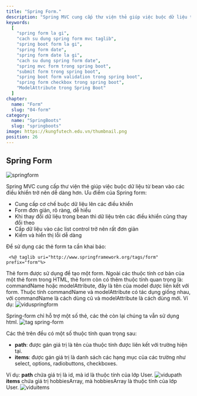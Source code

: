 ```yaml
---
title: "Spring Form."
description: "Spring MVC cung cấp thư viện thẻ giúp việc buộc dữ liệu từ bean vào các điều khiển trở nên dễ dàng hơn. Ưu điểm của Spring form.."
keywords:
  [
    "spring form la gi",
    "cach su dung spring form mvc taglib",
    "spring boot form la gi",
    "spring form date",
    "spring form date la gi",
    "cach su dung spring form date",
    "spring mvc form trong spring boot",
    "submit form trong spring boot",
    "spring boot form validation trong spring boot",
    "spring form checkbox trong spring boot",
    "ModelAttribute trong Spring Boot"
  ]
chapter:
  name: "Form"
  slug: "04-form"
category:
  name: "SpringBoots"
  slug: "springboots"
image: https://kungfutech.edu.vn/thumbnail.png
position: 26
---
```

## Spring Form

![springform](https://1.bp.blogspot.com/-OCMnQs3ddyU/XgGHSerSuXI/AAAAAAAAATQ/TjN5MUE3MRoIyhrQ0qQ_unaqbchik_QHACEwYBhgL/s1600/Screen%2BShot%2B2019-12-24%2Bat%2B10.33.44%2BAM.png)

Spring MVC cung cấp thư viện thẻ giúp việc buộc dữ liệu từ bean vào các điều khiển trở nên dễ dàng hơn.
Ưu điểm của Spring form:
- Cung cấp cơ chế buộc dữ liệu lên các điều khiển
- Form đơn giản, rõ ràng, dễ hiểu
- Khi thay đổi dữ liệu trong bean thì dữ liệu trên các điều khiển cũng thay đổi theo
- Cấp dữ liệu vào các list control trở nên rất đơn giản
- Kiểm và hiển thị lỗi dễ dàng
  
Để sử dụng các thẻ form ta cần khai báo:
```
 <%@ taglib uri="http://www.springframework.org/tags/form" prefix="form"%>    
 ```
Thẻ form được sử dụng để tạo một form. Ngoài các thuộc tính cơ bản của một thẻ form trong HTML, thẻ form còn có thêm thuộc tính quan trọng là: commandName hoặc modelAttribute, đây là tên của model được liên kết với form.
Thuộc tính commandName và modelAttribute có tác dụng giống nhau, với commandName là cách dùng cũ và modelAttribute là cách dùng mới.
Ví dụ:
![viduspringform](https://1.bp.blogspot.com/-iZgO7zjwRyw/XgEmB2h-cvI/AAAAAAAAARo/CUIivDU-LygUj4ol672SkCvk-2rdi5DDQCLcBGAsYHQ/s1600/c1.png)

 Spring-form chỉ hỗ trợ một số thẻ, các thẻ còn lại chúng ta vẫn sử dụng html.
 ![tag spring-form](https://scontent.fhan2-4.fna.fbcdn.net/v/t1.15752-9/278236342_411137320446425_7256730851039102424_n.png?_nc_cat=105&ccb=1-5&_nc_sid=ae9488&_nc_ohc=uN4v66gBlk0AX_Z15WA&_nc_ht=scontent.fhan2-4.fna&oh=03_AVL6Bl54deh_Crc9SDZFqLa59GX_g5NnzqALVshpToDq6w&oe=62919F0F)

Các thẻ trên đều có một số thuộc tính quan trọng sau:
- **path**: được gán giá trị là tên của thuộc tính được liên kết với trường hiện tại.
- **items**: được gán giá trị là danh sách các hạng mục của các trường như select, options, radiobuttons, checkboxes.

Ví dụ:
**path** chứa giá trị là id, mà id là thuộc tính của lớp User.
![vidupath](https://1.bp.blogspot.com/-2_3uLCFQspI/XgEmHXSG1bI/AAAAAAAAARs/ugPhHMGGChEtEnGr0DV47Ii4J0vOywzWgCLcBGAsYHQ/s1600/c2.png)
 **items** chứa giá trị hobbiesArray, mà hobbiesArray là thuộc tính của lớp User.
 ![viduitems](https://1.bp.blogspot.com/-MYmKUMLn1TE/XgEmLsB4vDI/AAAAAAAAARw/B9CtdJ8N5XEA7wQLp_Y5Jj2KVV04K45RQCLcBGAsYHQ/s1600/c3.png)